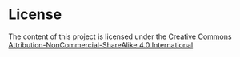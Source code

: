# License

The content of this project is licensed under the [Creative Commons Attribution-NonCommercial-ShareAlike 4.0 International](http://creativecommons.org/licenses/by-nc-sa/4.0/)

